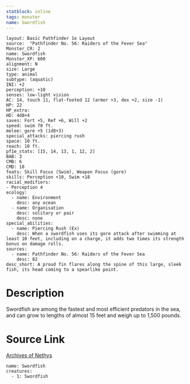 ```yaml
---
statblock: inline
tags: monster
name: Swordfish
---
```

```statblock
layout: Basic Pathfinder 1e Layout
source:  "Pathfinder No. 56: Raiders of the Fever Sea"
Monster_CR: 2
name: Swordfish
Monster_XP: 600
alignment: N
size: Large
type: animal
subtype: (aquatic)
INI: +2
perception: +10
senses: low-light vision
AC: 14, touch 11, flat-footed 12 (armor +3, dex +2, size -1)
HP: 22
HP_extra: 
HD: 4d8+4
saves: Fort +5, Ref +6, Will +2
speed: swim 70 ft.
melee: gore +5 (1d8+3)
special_attacks: piercing rush
space: 10 ft.
reach: 10 ft.
pf1e_stats: [15, 14, 13, 1, 12, 2]
BAB: 3
CMB: 6
CMD: 18
feats: Skill Focus (Swim), Weapon Focus (gore)
skills: Perception +10, Swim +18
racial_modifiers:
- Perception 4
ecology:
  - name: Environment
    desc: any ocean
  - name: Organisation
    desc: solitary or pair
    desc: none
special_abilities:
  - name: Piercing Rush (Ex)
    desc: When a swordfish uses its gore attack after swimming at least 10 feet, including on a charge, it adds two times its strength bonus on damage rolls.
sources:
  - name: Pathfinder No. 56: Raiders of the Fever Sea
    desc: 82
desc_short: A proud fin flares along the spine of this large, sleek fish, its head coming to a spearlike point.
```
# Description
Swordfish are among the fastest and most efficient predators in the sea, and can grow to lengths of almost 15 feet and weigh up to 1,500 pounds.
# Source Link
[Archives of Nethys](https://aonprd.com/MonsterDisplay.aspx?ItemName=Swordfish)
```encounter-table
name: Swordfish
creatures:
  - 1: Swordfish
```
